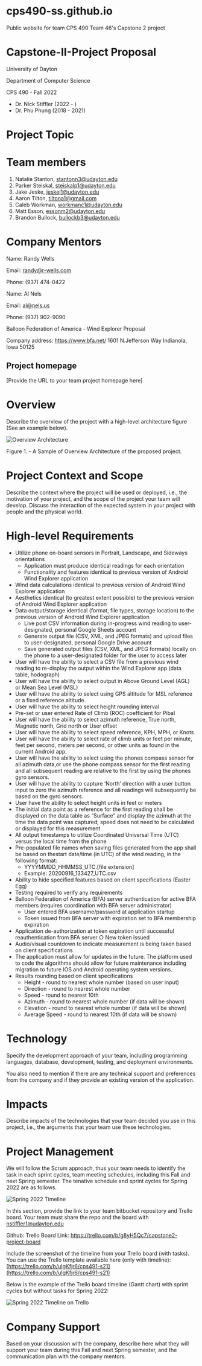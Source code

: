 # cps490-ss.github.io
Public website for team CPS 490 Team 46's Capstone 2 project
# Capstone-II-Project Proposal

University of Dayton

Department of Computer Science

CPS 490 - Fall 2022

+ Dr. Nick Stiffler (2022 - )
+ Dr. Phu Phung (2018 - 2021)


# Project Topic


# Team members

1.  Natalie Stanton, stantonn3@udayton.edu
2.  Parker Steiskal, steiskalp1@udayton.edu
3.  Jake Jeske, jeskej1@udayton.edu
4.  Aaron Tilton, tiltona1@gmail.com
5.  Caleb Workman, workmanc1@udayton.edu
6.  Matt Esson, essonm2@udayton.edu
7.  Brandon Bullock, bullockb3@udayton.edu 


# Company Mentors

Name: Randy Wells

Email: randy@r-wells.com

Phone: (937) 474-0422


Name: Al Nels

Email: al@nels.us

Phone: (937) 902-9090


Balloon Federation of America - Wind Explorer Proposal 

Company address:
https://www.bfa.net/
1601 N.Jefferson Way
Indianola, Iowa 50125

## Project homepage

[Provide the URL to your team project homepage here]


# Overview

Describe the overview of the project with a high-level architecture figure (See an example below).


![Overview Architecture](https://capstones-cs-udayton.bitbucket.io/imgs/overview-sample.png "A Sample of Overview Architecture")

Figure 1. - A Sample of Overview Architecture of the proposed project.

# Project Context and Scope

Describe the context where the project will be used or deployed, i.e., the motivation of your project, and the scope of the project your team will develop. 
Discuss the interaction of the expected system in your project with people and the physical world.


# High-level Requirements

- Utilize phone on-board sensors in Portrait, Landscape, and Sideways orientations
  - Application must produce identical readings for each orientation
  -  Functionality and features identical to previous version of Android Wind Explorer application
- Wind data calculations identical to previous version of Android Wind Explorer application
- Aesthetics identical (to greatest extent possible) to the previous version of Android Wind Explorer application
- Data output/storage identical (format, file types, storage location) to the previous version
of Android Wind Explorer application 
  - Live post CSV information during in-progress wind reading to user-designated, personal Google Sheets account  
  - Generate output file (CSV, XML, and JPEG formats) and upload files to user-designated, personal Google Drive account 
  - Save generated output files (CSV, XML, and JPEG formats) locally on the phone to a user-designated folder for the user to access later
- User will have the ability to select a CSV file from a previous wind reading to re-display
the output within the Wind Explorer app (data table, hodograph)
- User will have the ability to select output in Above Ground Level (AGL) or Mean Sea Level (MSL)
- User will have the ability to select using GPS altitude for MSL reference or a fixed reference altitude.
- User will have the ability to select height rounding interval
- Pre-set or user entered Rate of Climb (ROC) coefficient for Pibal
- User will have the ability to select azimuth reference, True north, Magnetic north, Grid north or User offset
- User will have the ability to select speed reference, KPH, MPH, or Knots
- User will have the ability to select rate of climb units or feet per minute, feet per second, meters per second, or other units as found in the current Android app.
- User will have the ability to select using the phones compass sensor for all azimuth data,or use the phone compass sensor for the first reading and all subsequent reading are relative to the first by using the phones gyro sensors.
- User will have the ability to capture ‘North’ direction with a user button input to zero the azimuth reference and all readings will subsequently be based on the gyro sensors.
- User have the ability to select height units in feet or meters
- The initial data point as a reference for the first reading shall be displayed on the data table as “Surface” and display the azimuth at the time the data point was captured; speed does not need to be calculated or displayed for this measurement
- All output timestamps to utilize Coordinated Universal Time (UTC) versus the local time from the phone
- Pre-populated file names when saving files generated from the app shall be based on thestart date/time (in UTC) of the wind reading, in the following format: 
  - YYYYMMDD_HHMMSS_UTC.[file extension]
  - Example: 20200916_133427_UTC.csv
- Ability to hide specified features based on client specifications (Easter Egg)
- Testing required to verify any requirements
- Balloon Federation of America (BFA) server authentication for active BFA members (requires coordination with BFA server administrator) 
  - User entered BFA username/password at application startup 
  - Token issued from BFA server with expiration set to BFA membership expiration
- Application de-authorization at token expiration until successful reauthentication from BFA server 
  ○ New token issued
- Audio/visual countdown to indicate measurement is being taken based on client specifications
- The application must allow for updates in the future. The platform used to code the algorithms should allow for future maintenance including migration to future IOS and Android operating system versions.
- Results rounding based on client specifications 
  - Height - round to nearest whole number (based on user input) 
  - Direction - round to nearest whole number 
  - Speed - round to nearest 10th 
  - Azimuth - round to nearest whole number (if data will be shown) 
  - Elevation - round to nearest whole number (if data will be shown) 
  - Average Speed - round to nearest 10th (if data will be shown)

# Technology

Specify the development approach of your team, including programming languages, database, development, testing, and deployment environments. 

You also need to mention if there are any technical support and preferences from the company and if they provide an existing version of the application.

# Impacts

Describe impacts of the technologies that your team decided you use in this project, i.e., the arguments that your team use these technologies.


# Project Management

We will follow the Scrum approach, thus your team needs to identify the task in each sprint cycles, team meeting schedules, including this Fall and next Spring semester. The tenative schedule and sprint cycles for Spring 2022 are as follows. 

![Spring 2022 Timeline](https://capstones-cs-udayton.bitbucket.io/imgs/cps491timeline.png "Spring 2022 Timeline")


In this section, provide the link to your team bitbucket repository and Trello board. Your team must share the repo and the board with nstiffler1@udayton.edu

Github: 
Trello Board Link: https://trello.com/b/g8yH5Qc7/capstone2-project-board 

Include the screenshot of the timeline from your Trello board (with tasks). You can use the Trello template available here (only with timeline): [https://trello.com/b/uIgKfjr6/cps491-s21](https://trello.com/b/uIgKfjr6/cps491-s21)  


Below is the example of the Trello board timeline (Gantt chart) with sprint cycles but without tasks for Spring 2022: 

![Spring 2022 Timeline on Trello](https://capstones-cs-udayton.bitbucket.io/imgs/trello.png "Spring 2022 Timeline")



# Company Support

Based on your discussion with the company, describe here what they will support your team during this Fall and next Spring semester, and the communication plan with the company mentors. 
